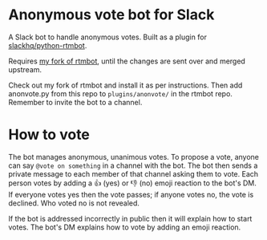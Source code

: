 # Anonymous vote bot for Slack

A Slack bot to handle anonymous votes. Built as a plugin for [slackhq/python-rtmbot](https://github.com/slackhq/python-rtmbot).

Requires [my fork of rtmbot](https://github.com/stuartlangridge/python-rtmbot), until the changes are sent over and merged upstream.

Check out my fork of rtmbot and install it as per instructions. Then add anonvote.py from this repo to `plugins/anonvote/` in the rtmbot repo. Remember to invite the bot to a channel.

# How to vote

The bot manages anonymous, unanimous votes. To propose a vote, anyone can say `@vote on something` in a channel with the bot. The bot then sends a private message to each member of that channel asking them to vote. Each person votes by adding a :thumbsup: (yes) or :thumbsdown: (no) emoji reaction to the bot's DM. If everyone votes yes then the vote passes; if anyone votes no, the vote is declined. Who voted no is not revealed.

If the bot is addressed incorrectly in public then it will explain how to start votes. The bot's DM explains how to vote by adding an emoji reaction.
